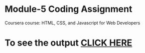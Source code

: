 
# Module-5 Coding Assignment

Coursera course: HTML, CSS, and Javascript for Web Developers

# To see the output [CLICK HERE](https://crmsnbleyd.github.io/module-5/index.html)
